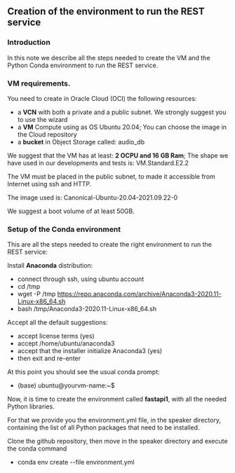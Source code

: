## Creation of the environment to run the REST service

### Introduction
In this note we describe all the steps needed to create the VM and the Python Conda environment to run the REST service.

### VM requirements.
You need to create in Oracle Cloud (OCI) the following resources:
* a **VCN** with both a private and a public subnet. We strongly suggest you to use the wizard
* a **VM** Compute using as OS Ubuntu 20.04; You can choose the image in the Cloud repository
* a **bucket** in Object Storage called: audio_db

We suggest that the VM has at least: **2 OCPU and 16 GB Ram**; The shape we have used in our developments and tests is: VM.Standard.E2.2

The VM must be placed in the public subnet, to made it accessible from Internet using ssh and HTTP.

The image used is: Canonical-Ubuntu-20.04-2021.09.22-0

We suggest a boot volume of at least 50GB.

### Setup of the Conda environment
This are all the steps needed to create the right environment to run the REST service:

Install **Anaconda** distribution:
* connect through ssh, using ubuntu account
* cd /tmp
* wget -P /tmp https://repo.anaconda.com/archive/Anaconda3-2020.11-Linux-x86_64.sh
* bash /tmp/Anaconda3-2020.11-Linux-x86_64.sh

Accept all the default suggestions:
* accept license terms (yes)
* accept /home/ubuntu/anaconda3
* accept that the installer initialize Anaconda3 (yes)
* then exit and re-enter

At this point you should see the usual conda prompt:
* (base) ubuntu@yourvm-name:~$ 

Now, it is time to create the environment called **fastapi1**, with all the needed Python libraries.

For that we provide you the environment.yml file, in the speaker directory, containing the list of all Python packages that need to be installed.

Clone the github repository, then move in the speaker directory and execute the conda command

* conda env create --file environment.yml


